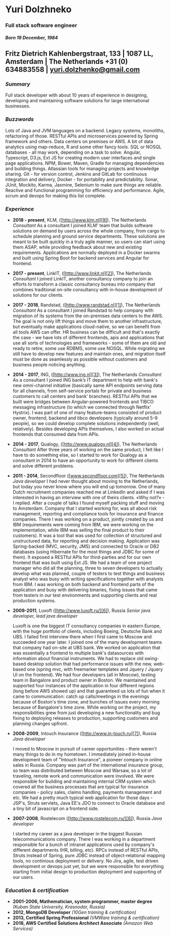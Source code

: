 # Yuri Dolzhneko
### Full stack software engineer
##### Born 19 December, 1984
Fritz Dietrich Kahlenbergstraat, 133 | 1087 LL, Amsterdam | The Netherlands
+31 (0) 634883558 | yuri.dolzhenko@gmail.com
----
### _Summary_
Full stack developer with about 10 years of experience in designing, developing and maintaining software solutions for large international businesses.

### _Buzzwords_
Lots of Java and JVM languages on a backend. Legacy systems, monoliths, refactoring of those. RESTful APIs and microservices powered by Spring framework and others. Data centers on premises or AWS. A bit of data analytics using map-reduce, R and some other fancy tools. SQL or NOSQL databases - all may work, depending on a task to solve. Angular, Typescript, D3.js, Ext JS for creating modern user interfaces and single page applications. NPM, Bower, Maven, Gradle for managing dependencies and building things. Atlassian tools for managing projects and knowledge sharing. Git - for version control, Jenkins and GitLab for continuous integration and delivery, Docker - for portability and predictability. Sonar, JUnit, Mockito, Karma, Jasmine, Selenium to make sure things are reliable. Reactive and functional programming for efficiency and performance. Agile, scrum and devops for making this list complete.

### _Experience_

- **2018 - present**, KLM, ([http://www.klm.nl][9]), The Netherlands
	_Consultant_
	As a consultant I joined KLM' team that builds software solutions on demand by users across the whole company, from cargo to schedule planning and ground service departments. These solutions are meant to be built quickly in a truly agile manner, so users can start using them ASAP, while providing feedback about new and existing requirements. Applications are normally deployed in a Docker swarms and built using Spring Boot for backend services and Angular for frontend.
- **2017 - present**, LinkIT, ([http://www.linkit.nl][2]), The Netherlands
	_Consultant_
	I joined LinkIT, another consultancy company to join an efforts to transform a classic consultancy bureau into company that combines traditional on-site consultancy with in-house development of solutions for our clients.
- **2017 - 2018**, Randstad, ([http://www.randstad.nl][1]), The Netherlands
	_Consultant_
	As a consultant I joined Randstad to help company with migration of its systems from the on-premises data centers to the AWS. The goal is not only lift things and move them to another infrastructure, but eventually make applications cloud-native, so we can benefit from all tools AWS can offer. HR business can be difficult and that's exactly the case - we have lots of different frontends, apis and applications that use all sorts of technologies and frameworks - some of them are old and ready to retire, some use RDBMS, some use NOSQL. While migrating we still have to develop new features and maintain ones, and migration itself must be done as seamlessly as possible without customers and business people noticing anything.
- **2014 - 2017**, ING, ([http://www.ing.nl][3]), The Netherlands
	_Consultant_
	As a consultant I joined ING bank’s IT department to help with bank's new omni-channel initiative (basically same API endpoints serving data for all channels, from self-service portals for private and business customers to call centers and bank’ branches). RESTful APIs that we built were bridges between Angular-powered frontends and TIBCO messaging infrastructure (to which we connected through Netflix’ Hystrix). I was part of one of many feature-teams consisted of product owner, frontend, backend and tibco developers (typically around 5-9 people), so we could develop complete solutions independently (well, relatively). Besides developing APIs themselves, I also worked on actual frontends that consumed data from APIs.    
- **2014 - 2017**, Qualogy, ([http://www.qualogy.nl][4]), The Netherlands
	_Consultant_
	After three years of working on the same product, I felt like I have to do something else, so I started to work for Qualogy as a consultant in 2014 to have an opportunity to work for different clients and solve different problems.
-  **2011 - 2014**, Secondfloor ([www.secondfloor.com][5]), The Netherlands
	_Java developer_
	I had never thought about moving to the Netherlands, but today you never know where you will end up tomorrow. One of many Dutch recruitment companies reached me at LinkedIn and asked if I was interested in having an interview with one of theirs clients. «Why not?» - I replied. After a couple of talks I found myself packing stuff and moving to Amsterdam. Company that I started working for, was all about risk management, reporting and compliance tools for insurance and finance companies. There I was working on a product, jointly created by us and IBM (requirements were coming from IBM, we were working on the implementation, while IBM was selling the final product to their customers). It was a tool that was used for collection of structured and unstructured data, for reporting and decision making. Application was Spring-backed (MVC, security, JMS) and connected to Oracle or DB2 databases (using Hibernate for the most things and JDBC for some of them). It exposed a RESTful APIs for third-parties and for our own frontend that was built using Ext JS. We had a team of one project manager who did all the planning, three to seven developers to actually develop what was planned, couple of testers to test things and business analyst who was busy with writing specifications together with analysts from IBM. I was working on both backend and frontend parts of the application and busy with delivering binaries, fixing issues that came from testers in our test environments and supporting clients and real production systems.
-  **2009-2011**, Luxoft ([http://www.luxoft.ru/][6]), Russia
	_Senior java developer, lead java developer_

	Luxoft is one the biggest IT consultancy companies in eastern Europe, with the huge portfolio of clients, including Boeing, Deutsche Bank and UBS. I failed first interview there when I first came to Moscow and succeeded one year later. I joined one of the many development teams that company had on-site at UBS bank. We worked on application that was essentially a frontend to multiple bank's datasources with information about financial instruments. We had to replace old swing-based desktop solution that had performance issues with the new, web-based one (spring mvc, with freemarker templates and Jquery / Jquery UI on the frontend). We had four developers (all in Moscow), testing team in Bangalore and product owner in Boston. We maintained and supported four instances of the application in four different regions (long before AWS showed up) and that guaranteed us lots of fun when it came to communication: catch up calls/meetings in the evenings because of Boston's time zone,  and bunches of issues every morning because of Bangalore's time zone. While working on the project, my responsibilities grew from just developing a new functionality and bug fixing to deploying releases to production, supporting customers and planning changes upfront.
-  **2008-2009**, Intouch Insurance ([http://www.in-touch.ru][7]), Russia
	_Java developer_

	I moved to Moscow in pursuit of career opportunities - there weren't many things to do in my hometown. I immediately joined in-house development team of "Intouch Insurance", a pioneer company in online sales in Russia. Company was part of the international insurance group, so team was distributed between Moscow and Warsaw, so a lot of traveling, remote work and communication were involved. We were responsible for building and maintaining internal CRM system which covered all the business processes that are typical for insurance companies - policy sales, claims handling, payments management and etc. We had a pretty much typical web application for those days - JSP's, Struts servlets, Java EE's JDO to connect to Oracle database and a tiny bit of javascript on a frontend side.
-  **2007-2008**, Rostelecom ([http://www.rostelecom.ru/][8]), Russia
	_Java developer_

	I started my career as a java developer in the biggest Russian telecommunications company. There I was working in a department responsible for a bunch of intranet applications used by company's different departments (HR, billing, etc). RPCs instead of RESTful APIs, Struts instead of Spring, pure JDBC instead of object-relational mapping tools, no continious deployment or delivery. No Jira, agile, test driven development or devops just yet, but we were responsible for everything starting from initial design to production deployment and supporting of our users.

### _Education & certification_
- **2001-2006, Mathematician, system programmer, master degree** _(Kuban State University, Krasnodar, Russia)_
- **2012, MongoDB Developer** _(10Gen training & certification)_
- **2013, Certified Spring Professional** _(VMWare training & certification)_
- **2018, AWS Certified Solutions Architect Associate** _(Amazon Web Services)_

[1]:	http://www.randstad.nl/ "http://www.randstad.nl"
[2]:	http://www.linkit.nl/ "http://www.linkit.nl"
[3]:	http://www.ing.nl/ "http://www.ing.nl"
[4]:	http://www.qualogy.nl/ "http://www.qualogy.nl"
[5]:	www.secondfloor.com
[6]:	http://www.luxoft.ru/
[7]:	http://www.in-touch.ru/ "http://www.in-touch.ru"
[8]:	http://www.rostelecom.ru/
[9]:	http://www.klm.nl/
